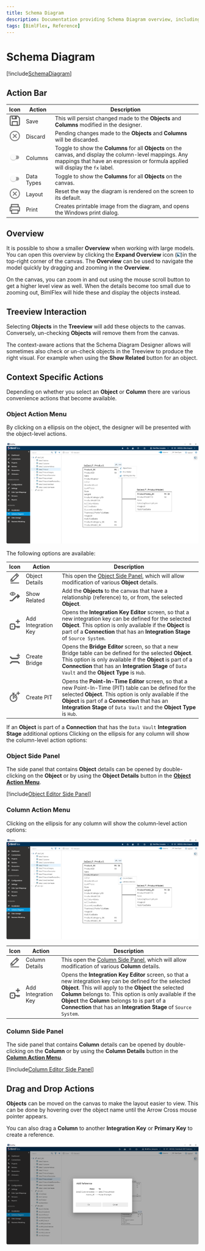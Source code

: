 ```yaml
---
title: Schema Diagram
description: Documentation providing Schema Diagram overview, including starting points, context aware actions, action buttons, and user interface
tags: [BimlFlex, Reference]
---
```

# Schema Diagram

[!include[SchemaDiagram](_incl-header-schema-diagram.md)]

## Action Bar

| Icon | Action | Description |
|----- |--------|-------------|
| <div class="icon-col m-5"><img src="images/svg-icons/save.svg" /></div> | Save | This will persist changed made to the **Objects** and **Columns** modified in the designer.|
| <div class="icon-col m-5"><img src="images/svg-icons/discard.svg" /></div> | Discard | Pending changes made to the **Objects** and **Columns** will be discarded.|
| <div class="icon-col m-5"><img src="images/bimlflex-app-action-switch.png" /></div> | Columns | Toggle to show the **Columns** for all **Objects** on the canvas, and display the column-level mappings. Any mappings that have an expression or formula applied will display the `fx` label.|
| <div class="icon-col m-5"><img src="images/bimlflex-app-action-switch.png" /></div> | Data Types | Toggle to show the **Columns** for all **Objects** on the canvas.|
| <div class="icon-col m-5"><img src="images/svg-icons/discard.svg" /></div> | Layout | Reset the way the diagram is rendered on the screen to its default.|
| <div class="icon-col m-5"><img src="images/svg-icons/print.svg" /></div> | Print | Creates printable image from the diagram, and opens the Windows print dialog.|

## Overview

It is possible to show a smaller **Overview** when working with large models. You can open this overview by clicking the **Expand Overview** icon (<img src="images/svg-icons/expand-toggle-blue.svg" width="2%" height="2%" />)in the top-right corner of the canvas. The **Overview** can be used to navigate the model quickly by dragging and zooming in the **Overview**.

On the canvas, you can zoom in and out using the mouse scroll button to get a higher level view as well. When the details become too small due to zooming out, BimlFlex will hide these and display the objects instead.

## Treeview Interaction

Selecting **Objects** in the **Treeview** will add these objects to the canvas. Conversely, un-checking **Objects** will remove them from the canvas.

The context-aware actions that the Schema Diagram Designer allows will sometimes also check or un-check objects in the Treeview to produce the right visual. For example when using the **Show Related** button for an object.

## Context Specific Actions

Depending on whether you select an **Object** or **Column** there are various convenience actions that become available.

### Object Action Menu

By clicking on a ellipsis on the object, the designer will be presented with the object-level actions.

![Object Actions in the Schema Diagram Designer](images/schema-diagram-object-level-context-actions.png "Object Actions in the Schema Diagram Designer")

The following options are available:

| Icon | Action | Description |
|----- |--------|-------------|
| <div class="icon-col m-5"><img src="images/svg-icons/edit.svg" /></div> | Object Details | This open the [Object Side Panel](xref:bimlflex-schema-diagram#object-side-panel), which will allow modification of various **Object** details.|
| <div class="icon-col m-5"><img src="images/svg-icons/show-related.svg"/></div> | Show Related | Add the **Objects** to the canvas that have a relationship (reference) to, or from, the selected **Object**.|
| <div class="icon-col m-5"><img src="images/svg-icons/composite-key.svg"/></div> | Add Integration Key | Opens the **Integration Key Editor** screen, so that a new integration key can be defined for the selected **Object**. This option is only available if the **Object** is part of a **Connection** that has an **Integration Stage** of `Source System`.|
| <div class="icon-col m-5"><img src="images/svg-icons/create-bridge.svg"/></div> | Create Bridge | Opens the **Bridge Editor** screen, so that a new Bridge table can be defined for the selected **Object**. This option is only available if the **Object** is part of a **Connection** that has an **Integration Stage** of `Data Vault` and the **Object Type** is `Hub`.|
| <div class="icon-col m-5"><img src="images/svg-icons/create-pit.svg"/></div> | Create PIT | Opens the **Point-In-Time Editor** screen, so that a new Point-In-Time (PIT) table can be defined for the selected **Object**. This option is only available if the **Object** is part of a **Connection** that has an **Integration Stage** of `Data Vault` and the **Object Type** is `Hub`.|

If an **Object** is part of a **Connection** that has the `Data Vault` **Integration Stage** additional options Clicking on the ellipsis for any column will show the column-level action options:

### Object Side Panel

The side panel that contains **Object** details can be opened by double-clicking on the **Object** or by using the **Object Details** button in the [**Object Action Menu**](xref:bimlflex-schema-diagram#object-action-menu).

[!include[Object Editor Side Panel](_incl-side-panel-object-editor.md)]

### Column Action Menu

Clicking on the ellipsis for any column will show the column-level action options:

![Column Actions in the Schema Diagram Designer](images/schema-diagram-column-level-context-actions.png "Column Actions in the Schema Diagram Designer")

| Icon | Action | Description |
|----- |--------|-------------|
| <div class="icon-col m-5"><img src="images/svg-icons/edit.svg" /></div> | Column Details | This open the [Column Side Panel](xref:bimlflex-schema-diagram#column-side-panel), which will allow modification of various **Column** details.|
| <div class="icon-col m-5"><img src="images/svg-icons/composite-key.svg"/></div> | Add Integration Key | Opens the **Integration Key Editor** screen, so that a new integration key can be defined for the selected **Object**. This will apply to the **Object** the selected **Column** belongs to. This option is only available if the **Object** the **Column** belongs to is part of a **Connection** that has an **Integration Stage** of `Source System`. |

### Column Side Panel

The side panel that contains **Column** details can be opened by double-clicking on the **Column** or by using the **Column Details** button in the [**Column Action Menu**](xref:bimlflex-schema-diagram#column-action-menu).

[!include[Column Editor Side Panel](_incl-side-panel-column-editor.md)]

## Drag and Drop Actions

**Objects** can be moved on the canvas to make the layout easier to view. This can be done by hovering over the object name until the Arrow Cross mouse pointer appears.

You can also drag a **Column** to another **Integration Key** or **Primary Key** to create a reference.

![Adding a new reference in the Schema Diagram Designer](images/schema-diagram-create-reference.png "Adding a new reference in the Schema Diagram Designer")
